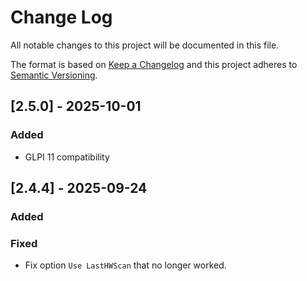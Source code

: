 # Change Log

All notable changes to this project will be documented in this file.

The format is based on [Keep a Changelog](http://keepachangelog.com/)
and this project adheres to [Semantic Versioning](http://semver.org/).

## [2.5.0] - 2025-10-01

### Added

- GLPI 11 compatibility

## [2.4.4] - 2025-09-24

### Added

### Fixed

- Fix option ```Use LastHWScan``` that no longer worked.
